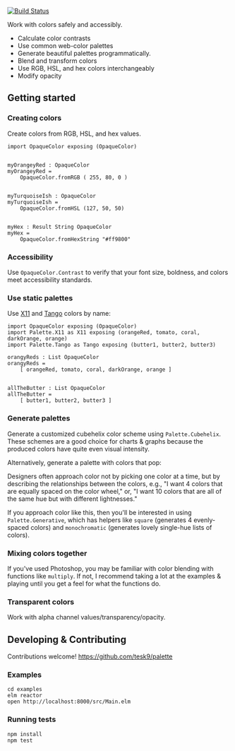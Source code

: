[![Build Status](https://travis-ci.org/tesk9/palette.svg?branch=master)](https://travis-ci.org/tesk9/palette)

Work with colors safely  and accessibly.

- Calculate color contrasts
- Use common web-color palettes
- Generate beautiful palettes programmatically.
- Blend and transform colors
- Use RGB, HSL, and hex colors interchangeably
- Modify opacity

## Getting started

### Creating colors

Create colors from RGB, HSL, and hex values.

```
import OpaqueColor exposing (OpaqueColor)


myOrangeyRed : OpaqueColor
myOrangeyRed =
    OpaqueColor.fromRGB ( 255, 80, 0 )


myTurquoiseIsh : OpaqueColor
myTurquoiseIsh =
    OpaqueColor.fromHSL (127, 50, 50)


myHex : Result String OpaqueColor
myHex =
    OpaqueColor.fromHexString "#ff9800"

```

### Accessibility

Use `OpaqueColor.Contrast` to verify that your font size, boldness, and colors meet accessibility standards.

### Use static palettes

Use [X11](https://en.wikipedia.org/wiki/X11_color_names) and [Tango](http://tango.freedesktop.org/Tango_Icon_Theme_Guidelines#Color_Palette) colors by name:

```
import OpaqueColor exposing (OpaqueColor)
import Palette.X11 as X11 exposing (orangeRed, tomato, coral, darkOrange, orange)
import Palette.Tango as Tango exposing (butter1, butter2, butter3)

orangyReds : List OpaqueColor
orangyReds =
    [ orangeRed, tomato, coral, darkOrange, orange ]


allTheButter : List OpaqueColor
allTheButter =
    [ butter1, butter2, butter3 ]
```

### Generate palettes

Generate a customized cubehelix color scheme using `Palette.Cubehelix`.
These schemes are a good choice for charts & graphs because the produced colors have quite even visual intensity.

Alternatively, generate a palette with colors that pop:

Designers often approach color not by picking one color at a time, but by describing the relationships between
the colors, e.g., "I want 4 colors that are equally spaced on the color wheel," or, "I want 10 colors that
are all of the same hue but with different lightnesses."

If you approach color like this, then you'll be interested in using `Palette.Generative`, which has
helpers like `square` (generates 4 evenly-spaced colors) and `monochromatic` (generates lovely
single-hue lists of colors).


### Mixing colors together

If you've used Photoshop, you may be familiar with color blending with functions
like `multiply`. If not, I recommend taking a lot at the examples & playing until
you get a feel for what the functions do.


### Transparent colors

Work with alpha channel values/transparency/opacity.

## Developing & Contributing

Contributions welcome!
https://github.com/tesk9/palette

### Examples

```
cd examples
elm reactor
open http://localhost:8000/src/Main.elm
```

### Running tests

```
npm install
npm test
```
